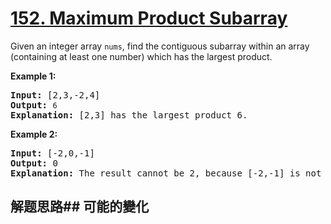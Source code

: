 # [152. Maximum Product Subarray](https://leetcode-cn.com/problems/maximum-product-subarray/)
Given an integer array <code>nums</code>, find the contiguous subarray within an array (containing at least one number) which has the largest product.

**Example 1:**


<pre><strong>Input:</strong> [2,3,-2,4]
<strong>Output:</strong> <code>6</code>
<strong>Explanation:</strong> [2,3] has the largest product 6.
</pre>

**Example 2:**


<pre><strong>Input:</strong> [-2,0,-1]
<strong>Output:</strong> 0
<strong>Explanation:</strong> The result cannot be 2, because [-2,-1] is not a subarray.</pre>

## 解题思路## 可能的變化